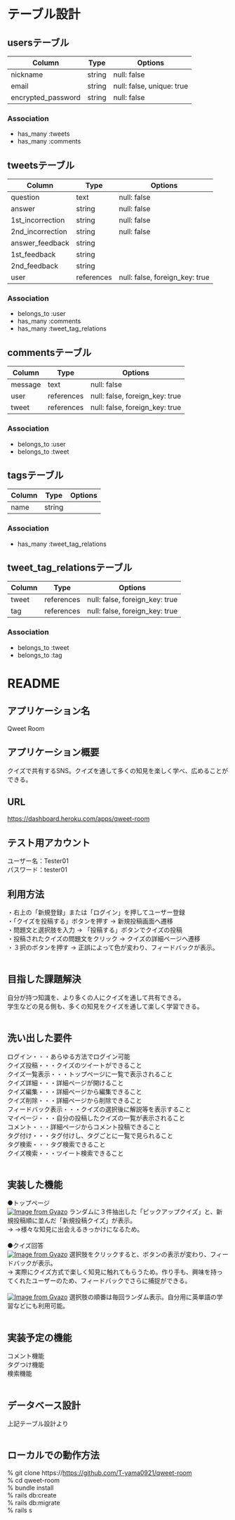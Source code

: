 # テーブル設計

## usersテーブル

| Column           | Type      | Options     |
| ---------------- | --------- | ----------- |
| nickname         | string    | null: false |
| email            | string    | null: false, unique: true |
| encrypted_password | string  | null: false |

### Association

- has_many :tweets
- has_many :comments

## tweetsテーブル

| Column           | Type       | Options     |
| ---------------- | ---------- | ----------- |
| question         | text       | null: false |
| answer           | string     | null: false |
| 1st_incorrection | string     | null: false |
| 2nd_incorrection | string     | null: false |
| answer_feedback  | string     |             |
| 1st_feedback     | string     |             |
| 2nd_feedback     | string     |             |
| user             | references | null: false, foreign_key: true |

### Association

- belongs_to :user
- has_many :comments
- has_many :tweet_tag_relations

## commentsテーブル

| Column           | Type       | Options     |
| ---------------- | ---------- | ----------- |
| message          | text       | null: false |
| user             | references | null: false, foreign_key: true |
| tweet            | references | null: false, foreign_key: true |

### Association

- belongs_to :user
- belongs_to :tweet

## tagsテーブル

| Column           | Type       | Options     |
| ---------------- | ---------- | ----------- |
| name             | string     |             |

### Association

- has_many :tweet_tag_relations


## tweet_tag_relationsテーブル

| Column           | Type       | Options     |
| ---------------- | ---------- | ----------- |
| tweet            | references | null: false, foreign_key: true |
| tag              | references | null: false, foreign_key: true |

### Association

- belongs_to :tweet
- belongs_to :tag

# README

## アプリケーション名	
  Qweet Room

## アプリケーション概要
  クイズで共有するSNS。クイズを通して多くの知見を楽しく学べ、広めることができる。<br>

## URL
  https://dashboard.heroku.com/apps/qweet-room<br>

## テスト用アカウント	
  ユーザー名：Tester01<br>
  パスワード：tester01<br>

## 利用方法
・右上の「新規登録」または「ログイン」を押してユーザー登録<br>
・「クイズを投稿する」ボタンを押す → 新規投稿画面へ遷移<br>
・問題文と選択肢を入力 → 「投稿する」ボタンでクイズの投稿<br>
・投稿されたクイズの問題文をクリック → クイズの詳細ページへ遷移<br>
・３択のボタンを押す → 正誤によって色が変わり、フィードバックが表示。<br>
<br>

## 目指した課題解決
  自分が持つ知識を、より多くの人にクイズを通して共有できる。<br>
学生などの見る側も、多くの知見をクイズを通して楽しく学習できる。<br>
<br>

## 洗い出した要件
  ログイン・・・あらゆる方法でログイン可能<br>
  クイズ投稿・・・クイズのツイートができること<br>
  クイズ一覧表示・・・トップページに一覧で表示されること<br>
  クイズ詳細・・・詳細ページが開けること<br>
  クイズ編集・・・詳細ページから編集できること<br>
  クイズ削除・・・詳細ページから削除できること<br>
  フィードバック表示・・・クイズの選択後に解説等を表示すること<br>
  マイページ・・・自分の投稿したクイズの一覧が表示されること<br>
  コメント・・・詳細ページからコメント投稿できること<br>
  タグ付け・・・タグ付けし、タグごとに一覧で見られること<br>
  タグ検索・・・タグ検索できること<br>
  クイズ検索・・・ツイート検索できること<br>
<br>

## 実装した機能
●トップページ<br>
[![Image from Gyazo](https://i.gyazo.com/0bf5bdc6a53508dbd4184774265956e0.gif)](https://gyazo.com/0bf5bdc6a53508dbd4184774265956e0)
ランダムに３件抽出した「ピックアップクイズ」と、新規投稿順に並んだ「新規投稿クイズ」が表示。<br>
→ →様々な知見に出会えるきっかけになるため。<br><br>
●クイズ回答<br>
[![Image from Gyazo](https://i.gyazo.com/c0870b78e9f287277f34d2975da4c3a1.gif)](https://gyazo.com/c0870b78e9f287277f34d2975da4c3a1)
選択肢をクリックすると、ボタンの表示が変わり、フィードバックが表示。<br>
→ 実際にクイズ方式で楽しく知見に触れてもらうため。作り手も、興味を持ってくれたユーザーのため、フィードバックでさらに捕捉ができる。<br><br>
[![Image from Gyazo](https://i.gyazo.com/ed38d613244c337c831d8a41b9c7c0da.gif)](https://gyazo.com/ed38d613244c337c831d8a41b9c7c0da)
選択肢の順番は毎回ランダム表示。自分用に英単語の学習などにも利用可能。<br><br>

## 実装予定の機能
  コメント機能<br>
  タグつけ機能<br>
  検索機能<br>
  <br>
  
## データベース設計
  上記テーブル設計より<br><br>

## ローカルでの動作方法
% git clone https://https://github.com/T-yama0921/qweet-room<br>
% cd qweet-room<br>
% bundle install<br>
% rails db:create<br>
% rails db:migrate<br>
% rails s<br>

